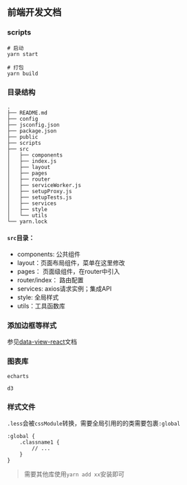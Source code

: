 ## 前端开发文档

### scripts

``` shell
# 启动
yarn start

# 打包
yarn build
```

### 目录结构

```
.
├── README.md
├── config
├── jsconfig.json
├── package.json
├── public
├── scripts
├── src
│   ├── components
│   ├── index.js
│   ├── layout
│   ├── pages
│   ├── router
│   ├── serviceWorker.js
│   ├── setupProxy.js
│   ├── setupTests.js
│   ├── services
│   ├── style
│   └── utils
└── yarn.lock
```

#### `src`目录：
- components: 公共组件
- layout：页面布局组件，菜单在这里修改
- pages： 页面级组件，在router中引入
- router/index： 路由配置
- services: axios请求实例；集成API
- style: 全局样式
- utils：工具函数库

### 添加边框等样式

参见[data-view-react](http://datav-react.jiaminghi.com/guide/)文档

### 图表库

`echarts`

`d3`

### 样式文件

`.less`会被`cssModule`转换，需要全局引用的的类需要包裹`:global`

``` less
:global {
    .classname1 {
        // ...
    }
}
```

> 需要其他库使用`yarn add xx`安装即可

